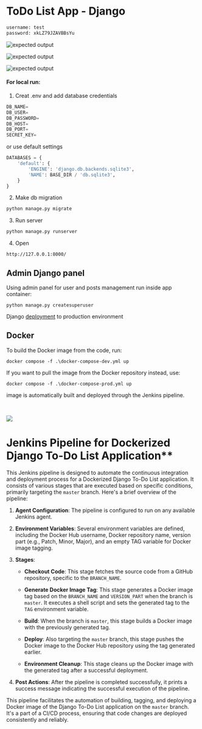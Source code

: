 # ToDo List App - Django


```python
username: test
password: xkLZ79JZAVBBsYu
```



![expected output](https://i.imgur.com/lwSD66R.png)

![expected output](https://i.imgur.com/i4KU4eA.png)

![expected output](https://i.imgur.com/gULqAVW.png)
<br/>

#### For local run:
1. Creat .env and add database credentials
```python
DB_NAME=
DB_USER=
DB_PASSWORD=
DB_HOST=
DB_PORT=
SECRET_KEY=
```
or use default settings

```python
DATABASES = {
    'default': {
        'ENGINE': 'django.db.backends.sqlite3',
        'NAME': BASE_DIR / 'db.sqlite3',
    }
}
```
2. Make db migration
```cmd
python manage.py migrate
```
3. Run server
```cmd
python manage.py runserver
```
4. Open
```link
http://127.0.0.1:8000/
```

## Admin Django panel
Using admin panel for user and posts management run inside app container:

```pyuthon
python manage.py createsuperuser
```

Django [deployment](https://developer.mozilla.org/en-US/docs/Learn/Server-side/Django/Deployment) to production environment

## Docker

To build the Docker image from the code, run:

```
docker compose -f .\docker-compose-dev.yml up
```

If you want to pull the image from the Docker repository instead, use:

```
docker compose -f .\docker-compose-prod.yml up
```

image is automatically built and deployed through the Jenkins pipeline.

<br/>

![](https://i.imgur.com/WVvnWzi.png)


# Jenkins Pipeline for Dockerized Django To-Do List Application**

This Jenkins pipeline is designed to automate the continuous integration and deployment process for a Dockerized Django To-Do List application. It consists of various stages that are executed based on specific conditions, primarily targeting the `master` branch. Here's a brief overview of the pipeline:

1. **Agent Configuration**: The pipeline is configured to run on any available Jenkins agent.

2. **Environment Variables**: Several environment variables are defined, including the Docker Hub username, Docker repository name, version part (e.g., Patch, Minor, Major), and an empty TAG variable for Docker image tagging.

3. **Stages**:
   - **Checkout Code**: This stage fetches the source code from a GitHub repository, specific to the `BRANCH_NAME`.

   - **Generate Docker Image Tag**: This stage generates a Docker image tag based on the `BRANCH_NAME` and `VERSION_PART` when the branch is `master`. It executes a shell script and sets the generated tag to the `TAG` environment variable.

   - **Build**: When the branch is `master`, this stage builds a Docker image with the previously generated tag.

   - **Deploy**: Also targeting the `master` branch, this stage pushes the Docker image to the Docker Hub repository using the tag generated earlier.

   - **Environment Cleanup**: This stage cleans up the Docker image with the generated tag after a successful deployment.

4. **Post Actions**: After the pipeline is completed successfully, it prints a success message indicating the successful execution of the pipeline.

This pipeline facilitates the automation of building, tagging, and deploying a Docker image of the Django To-Do List application on the `master` branch. It's a part of a CI/CD process, ensuring that code changes are deployed consistently and reliably.